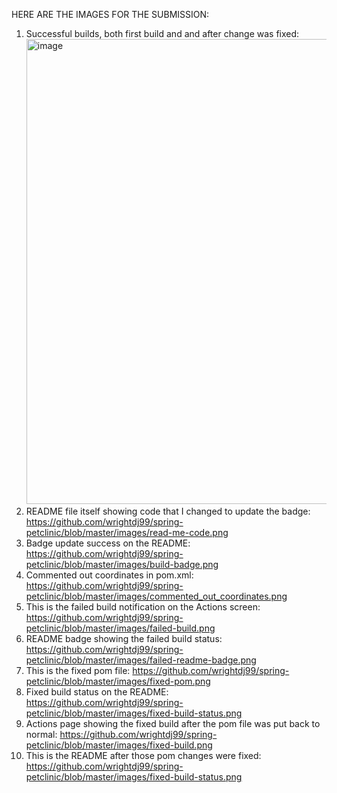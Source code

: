 HERE ARE THE IMAGES FOR THE SUBMISSION:

1. Successful builds, both first build and and after change was fixed: <img width="744" alt="image" src="https://user-images.githubusercontent.com/60994655/155850476-45f6b103-0af3-42c1-bd7d-34bb20aa89a5.png">
2. README file itself showing code that I changed to update the badge: https://github.com/wrightdj99/spring-petclinic/blob/master/images/read-me-code.png
3. Badge update success on the README: https://github.com/wrightdj99/spring-petclinic/blob/master/images/build-badge.png
4. Commented out coordinates in pom.xml: https://github.com/wrightdj99/spring-petclinic/blob/master/images/commented_out_coordinates.png
5. This is the failed build notification on the Actions screen: https://github.com/wrightdj99/spring-petclinic/blob/master/images/failed-build.png
6. README badge showing the failed build status: https://github.com/wrightdj99/spring-petclinic/blob/master/images/failed-readme-badge.png
7. This is the fixed pom file: https://github.com/wrightdj99/spring-petclinic/blob/master/images/fixed-pom.png
8. Fixed build status on the README: https://github.com/wrightdj99/spring-petclinic/blob/master/images/fixed-build-status.png
9. Actions page showing the fixed build after the pom file was put back to normal: https://github.com/wrightdj99/spring-petclinic/blob/master/images/fixed-build.png
10. This is the README after those pom changes were fixed: https://github.com/wrightdj99/spring-petclinic/blob/master/images/fixed-build-status.png
